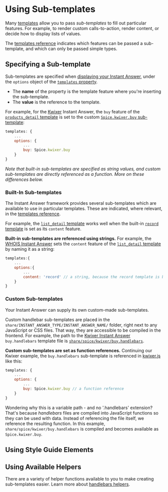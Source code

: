 # Using Sub-templates

Many [templates](http://docs.duckduckhack.com/frontend-reference/templates-reference.html) allow you to pass *sub-templates* to fill out particular features. For example, to render custom calls-to-action, render content, or decide how to display lists of values.

The [templates reference](http://docs.duckduckhack.com/frontend-reference/templates-reference.html) indicates which features can be passed a sub-template, and which can only be passed simple types.

## Specifying a Sub-template

Sub-templates are specified when [displaying your Instant Answer](http://docs.duckduckhack.com/frontend-reference/display-reference.html#templates-object-required), under the `options` object of the [`templates` property](http://docs.duckduckhack.com/frontend-reference/display-reference.html#templates-object-required). 

- The **name** of the property is the template feature where you're inserting the sub-template. 
- The **value** is the reference to the template.

For example, for the [Kwixer](https://github.com/duckduckgo/zeroclickinfo-spice/blob/master/share/spice/kwixer/kwixer.js) Instant Answer, the `buy` feature of the [`products_detail` template](http://docs.duckduckhack.com/frontend-reference/templates-reference.html#productsdetail-template) is set to the custom [`Spice.kwixer.buy` sub-template](https://github.com/duckduckgo/zeroclickinfo-spice/blob/master/share/spice/kwixer/buy.handlebars):

```javascript
templates: {
    ...
    options: {
        ...
        buy: Spice.kwixer.buy
    }
}
```

*Note that built-in sub-templates are specified as string values, and custom sub-templates are directly referenced as a function. More on these differences below.*

### Built-In Sub-templates

The Instant Answer framework provides several sub-templates which are available to use in particular templates. These are indicated, where relevant, in the [templates reference](http://docs.duckduckhack.com/frontend-reference/templates-reference.html).

For example, the [`list_detail` template](http://docs.duckduckhack.com/frontend-reference/templates-reference.html#listdetail-template) works well when the built-in [`record` template](http://docs.duckduckhack.com/frontend-reference/templates-reference.html#listdetail-template) is set as its `content` feature.

**Built-in sub-templates are referenced using strings.** For example, the [WHOIS Instant Answer](https://github.com/duckduckgo/zeroclickinfo-spice/blob/master/share/spice/whois/whois.js) sets the `content` feature of the [`list_detail` template](http://docs.duckduckhack.com/frontend-reference/templates-reference.html#listdetail-template) by naming it as a string:

```javascript
templates:{
    ...
    options:{
        ...
        content: 'record' // a string, because the record template is built-in
    }
}
```

### Custom Sub-templates

Your Instant Answer can supply its own custom-made sub-templates.

Custom handlebar sub-templates are placed in the `share/INSTANT_ANSWER_TYPE/INSTANT_ANSWER_NAME/` folder, right next to any JavaScript or CSS files. That way, they are accessible to be compiled in the frontend. For example, the path to the [Kwixer Instant Answer](https://github.com/duckduckgo/zeroclickinfo-spice/blob/master/share/spice/kwixer/kwixer.js) `buy.handlebars` template file is [`share/spice/kwixer/buy.handlebars`](https://github.com/duckduckgo/zeroclickinfo-spice/tree/master/share/spice/kwixer).

**Custom sub-templates are set as function references.** Continuing our Kwixer example, the `buy.handlebars` sub-template is referenced in [kwixer.js](https://github.com/duckduckgo/zeroclickinfo-spice/blob/master/share/spice/kwixer/kwixer.js) like this:

```javascript
templates: {
    ...
    options: {
        ...
        buy: Spice.kwixer.buy // a function reference 
    }
}
```

Wondering why this is a variable path - and no '.handlebars' extension? That's because *handlebars* files are compiled into JavaScript functions so they can be used with data. Instead of referencing the file itself, we reference the resulting function. In this example, `share/spice/kwixer/buy.handlebars` is compiled and becomes available as `Spice.kwixer.buy`.

## Using Style Guide Elements

## Using Available Helpers

There are a variety of helper functions available to you to make creating sub-templates easier. Learn more about [handlebars helpers](http://docs.duckduckhack.com/frontend-reference/handlebars-helpers.html).
